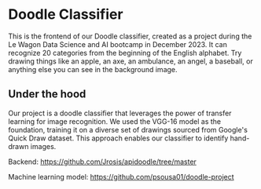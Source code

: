 # Doodle Classifier

This is the frontend of our Doodle classifier, created as a project during the Le Wagon Data Science and AI bootcamp in December 2023.
It can recognize 20 categories from the beginning of the English alphabet. Try drawing things like an apple, an axe, an ambulance, an angel, a baseball, or anything else you can see in the background image.

## Under the hood

Our project is a doodle classifier that leverages the power of transfer learning for image recognition. We used the VGG-16 model as the foundation, training it on a diverse set of drawings sourced from Google's Quick Draw dataset. 
This approach enables our classifier to identify hand-drawn images.

Backend: https://github.com/Jrosis/apidoodle/tree/master

Machine learning model: https://github.com/psousa01/doodle-project
